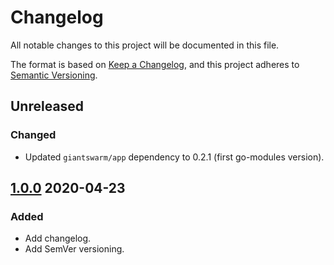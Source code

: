 # Changelog

All notable changes to this project will be documented in this file.

The format is based on [Keep a Changelog](https://keepachangelog.com/en/1.0.0/),
and this project adheres to [Semantic Versioning](https://semver.org/spec/v2.0.0.html).


## Unreleased

### Changed

- Updated `giantswarm/app` dependency to 0.2.1 (first go-modules version).

## [1.0.0] 2020-04-23

### Added

- Add changelog.
- Add SemVer versioning.

[Unreleased]: https://github.com/giantswarm/architect/compare/v1.0.0...HEAD
[1.0.0]: https://github.com/giantswarm/architect/releases/tag/v1.0.0
